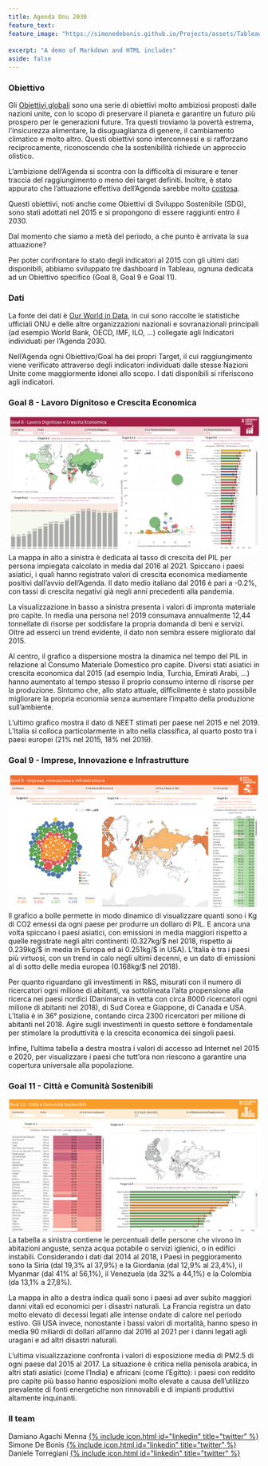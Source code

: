 ```yaml
---
title: Agenda Onu 2030
feature_text: 
feature_image: "https://simonedebonis.github.io/Projects/assets/Tableau/goals1.png"

excerpt: "A demo of Markdown and HTML includes"
aside: false
---
```


### Obiettivo
Gli [Obiettivi globali](https://www.globalgoals.org/) sono una serie di obiettivi molto ambiziosi proposti dalle nazioni unite, con lo scopo di preservare il pianeta e garantire un futuro più prospero per le generazioni future. Tra questi troviamo la povertà estrema, l'insicurezza alimentare, la disuguaglianza di genere, il cambiamento climatico e molto altro. Questi obiettivi sono interconnessi e si rafforzano reciprocamente, riconoscendo che la sostenibilità richiede un approccio olistico.

L’ambizione dell’Agenda si scontra con la difficoltà di misurare e tener traccia del raggiungimento o meno dei target definiti. Inoltre, è stato appurato che l’attuazione effettiva dell’Agenda sarebbe molto [costosa](https://www.reuters.com/business/sustainable-business/cost-hit-un-sustainability-goals-rises-176-trillion-report-2022-09-08/).

Questi obiettivi, noti anche come Obiettivi di Sviluppo Sostenibile (SDG), sono stati adottati nel 2015 e si propongono di essere raggiunti entro il 2030.

Dal momento che siamo a metà del periodo, a che punto è arrivata la sua attuazione?

Per poter confrontare lo stato degli indicatori al 2015 con gli ultimi dati disponibili, abbiamo sviluppato tre dashboard in Tableau, ognuna dedicata ad un Obiettivo specifico (Goal 8, Goal 9 e Goal 11).

### Dati
La fonte dei dati è [Our World in Data](https://sdg-tracker.org/), in cui sono raccolte le statistiche ufficiali ONU e delle altre organizzazioni nazionali e sovranazionali principali (ad esempio World Bank, OECD, IMF, ILO, …) collegate agli Indicatori individuati per l’Agenda 2030.

Nell’Agenda ogni Obiettivo/Goal ha dei propri Target, il cui raggiungimento viene verificato attraverso degli indicatori individuati dalle stesse Nazioni Unite come maggiormente idonei allo scopo. I dati disponibili si riferiscono agli indicatori. 

### Goal 8 - Lavoro Dignitoso e Crescita Economica

![](/assets/Tableau/goal8.png)
La mappa in alto a sinistra è dedicata al tasso di crescita del PIL per persona impiegata calcolato in media dal 2016 al 2021. Spiccano i paesi asiatici, i quali hanno registrato valori di crescita economica mediamente positivi dall’avvio dell’Agenda. Il dato medio italiano dal 2016 è pari a -0.2%, con tassi di crescita negativi già negli anni precedenti alla pandemia.

La visualizzazione in basso a sinistra presenta i valori di impronta materiale pro capite. In media una persona nel 2019 consumava annualmente 12,44 tonnellate di risorse per soddisfare la propria domanda di beni e servizi. Oltre ad esserci un trend evidente, il dato non sembra essere migliorato dal 2015.

Al centro, il grafico a dispersione mostra la dinamica nel tempo del PIL in relazione al Consumo Materiale Domestico pro capite. Diversi stati asiatici in crescita economica dal 2015 (ad esempio India, Turchia, Emirati Arabi, …) hanno aumentato al tempo stesso il proprio consumo interno di risorse per la produzione. Sintomo che, allo stato attuale, difficilmente è stato possibile migliorare la propria economia senza aumentare l’impatto della produzione sull’ambiente. 

L’ultimo grafico mostra il dato di NEET stimati per paese nel 2015 e nel 2019. L’Italia si colloca particolarmente in alto nella classifica, al quarto posto tra i paesi europei (21% nel 2015, 18% nel 2019).

### Goal 9 - Imprese, Innovazione e Infrastrutture

![](/assets/Tableau/goal9.png)
Il grafico a bolle permette in modo dinamico di visualizzare quanti sono i Kg di CO2 emessi da ogni paese per produrre un dollaro di PIL. E ancora una volta spiccano i paesi asiatici, con emissioni in media maggiori rispetto a quelle registrate negli altri continenti (0.327kg/$ nel 2018, rispetto ai 0.239kg/$ in media in Europa ed ai 0.251kg/$ in USA). L’Italia è tra i paesi più virtuosi, con un trend in calo negli ultimi decenni, e un dato di emissioni al di sotto delle media europea (0.168kg/$ nel 2018).

Per quanto riguardano gli investimenti in R&S, misurati con il numero di ricercatori ogni milione di abitanti, va sottolineata l’alta propensione alla ricerca nei paesi nordici (Danimarca in vetta con circa 8000 ricercatori ogni milione di abitanti nel 2018), di Sud Corea e Giappone, di Canada e USA. L’Italia è in 36° posizione, contando circa 2300 ricercatori per milione di abitanti nel 2018. Agire sugli investimenti in questo settore è fondamentale per stimolare la produttività e la crescita economica dei singoli paesi.

Infine, l’ultima tabella a destra mostra i valori di accesso ad Internet nel 2015 e 2020, per visualizzare i paesi che tutt’ora non riescono a garantire una copertura universale alla popolazione.

### Goal 11 - Città e Comunità Sostenibili

![](/assets/Tableau/goal11.png)
La tabella a sinistra contiene le percentuali delle persone che vivono in abitazioni anguste, senza acqua potabile o servizi igienici, o in edifici instabili. Considerando i dati dal 2014 al 2018, i Paesi in peggioramento sono la Siria (dal 19,3% al 37,9%) e la Giordania (dal 12,9% al 23,4%), il Myanmar (dal 41% al 56,1%), il Venezuela (da 32% a 44,1%) e la Colombia (da 13,1% a 27,8%). 

La mappa in alto a destra indica quali sono i paesi ad aver subito maggiori danni vitali ed economici per i disastri naturali. La Francia registra un dato molto elevato di decessi legati alle intense ondate di calore nel periodo estivo. Gli USA invece, nonostante i bassi valori di mortalità, hanno speso in media 90 miliardi di dollari all’anno dal 2016 al 2021 per i danni legati agli uragani e ad altri disastri naturali.

L’ultima visualizzazione confronta i valori di esposizione media di PM2.5 di ogni paese dal 2015 al 2017. 
La situazione è critica nella penisola arabica, in altri stati asiatici (come l’India) e africani (come l’Egitto): i paesi con reddito pro capite più basso hanno esposizioni molto elevate a causa dell’utilizzo prevalente di fonti energetiche non rinnovabili e di impianti produttivi altamente inquinanti.



### Il team

 
Damiano Agachi Menna [{% include icon.html id="linkedin" title="twitter" %}](https://www.linkedin.com/in/damiano-am/)  
Simone De Bonis [{% include icon.html id="linkedin" title="twitter" %}](https://www.linkedin.com/in/SimoneDeBonis)  
Daniele Torregiani [{% include icon.html id="linkedin" title="twitter" %}](https://www.linkedin.com/in/daniele-torregiani-369b54243/)  
